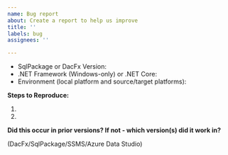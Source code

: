 ```yaml
---
name: Bug report
about: Create a report to help us improve
title: ''
labels: bug
assignees: ''

---
```


<!-- ⚠️⚠️ Do Not Delete This! bug_report_template ⚠️⚠️ -->
<!-- Please read our Rules of Conduct: https://opensource.microsoft.com/codeofconduct/ -->
<!-- Please search existing issues to avoid creating duplicates. -->
<!-- Also please test using the latest release to make sure your issue has not already been fixed. -->
<!-- To obtain your SqlPackage version, use sqlpackage.exe /Version -->

- SqlPackage or DacFx Version:
- .NET Framework (Windows-only) or .NET Core:
- Environment (local platform and source/target platforms):

**Steps to Reproduce:**

1.
2.

**Did this occur in prior versions?  If not - which version(s) did it work in?**

(DacFx/SqlPackage/SSMS/Azure Data Studio)